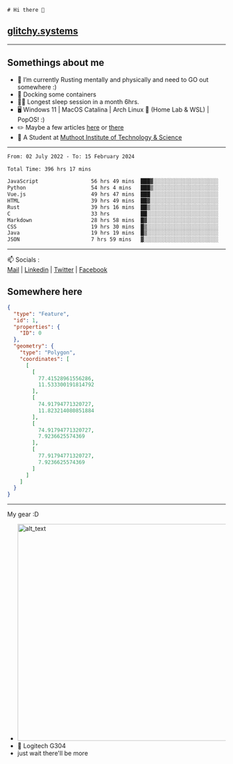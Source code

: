 ```
# Hi there 👋
```
## [glitchy.systems](https://glitchy.systems)
---

## Somethings about me



- 🌱 I’m currently Rusting mentally and physically and need to GO out somewhere :)
- 🐋 Docking some containers
- 😶‍🌫️ Longest sleep session in a month 6hrs.
- 🖥️ Windows 11 | MacOS Catalina | Arch Linux 🦩 (Home Lab & WSL) | PopOS! :)
- ✏️ Maybe a few articles [here](https://medium.com/@advaithnarayanan8) or [there](https://medium.com/@advaithnarayanan8)
- 📑 A Student at [Muthoot Institute of Technology & Science](https://mgmits.ac.in/)



---

<!--START_SECTION:waka-->

```txt
From: 02 July 2022 - To: 15 February 2024

Total Time: 396 hrs 17 mins

JavaScript                 56 hrs 49 mins  ███▓░░░░░░░░░░░░░░░░░░░░░   14.34 %
Python                     54 hrs 4 mins   ███▒░░░░░░░░░░░░░░░░░░░░░   13.65 %
Vue.js                     49 hrs 47 mins  ███░░░░░░░░░░░░░░░░░░░░░░   12.57 %
HTML                       39 hrs 49 mins  ██▓░░░░░░░░░░░░░░░░░░░░░░   10.05 %
Rust                       39 hrs 16 mins  ██▒░░░░░░░░░░░░░░░░░░░░░░   09.91 %
C                          33 hrs          ██░░░░░░░░░░░░░░░░░░░░░░░   08.33 %
Markdown                   28 hrs 58 mins  █▓░░░░░░░░░░░░░░░░░░░░░░░   07.31 %
CSS                        19 hrs 30 mins  █▒░░░░░░░░░░░░░░░░░░░░░░░   04.92 %
Java                       19 hrs 19 mins  █▒░░░░░░░░░░░░░░░░░░░░░░░   04.88 %
JSON                       7 hrs 59 mins   ▓░░░░░░░░░░░░░░░░░░░░░░░░   02.02 %
```

<!--END_SECTION:waka-->

---

📫 Socials :<br>
[Mail](mailto:advaithnarayanan8@gmail.com) | [Linkedin](https://www.linkedin.com/in/advaith-narayanan-a72152214/) | [Twitter](https://twitter.com/advaithnarayan) | [Facebook](https://screenmessage.com/qinq)

## Somewhere here

```geojson
{
  "type": "Feature",
  "id": 1,
  "properties": {
    "ID": 0
  },
  "geometry": {
    "type": "Polygon",
    "coordinates": [
      [
        [
          77.41528961556286,
          11.533300191814792
        ],
        [
          74.91794771320727,
          11.823214080851884
        ],
        [
          74.91794771320727,
          7.9236625574369
        ],
        [
          77.91794771320727,
          7.9236625574369
        ]
      ]
    ]
  }
}
```


--- 
My gear :D

- [<img alt="alt_text" width="500px" src="https://valid.x86.fr/cache/banner/xv24bv-6.png" />](https://valid.x86.fr/xv24bv)
- 🐁 Logitech G304
- just wait there'll be more

